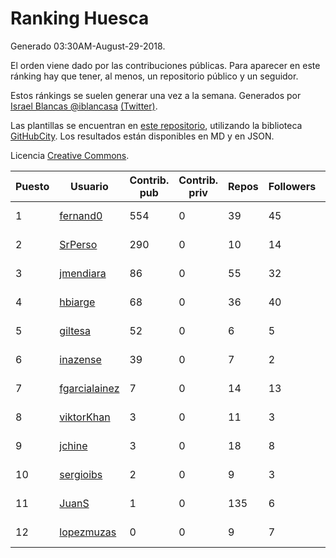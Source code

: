 # Ranking Huesca

Generado 03:30AM-August-29-2018.

El orden viene dado por las contribuciones públicas. Para aparecer en este ránking hay que tener, al menos, un repositorio público y un seguidor.

Estos ránkings se suelen generar una vez a la semana. Generados por [Israel Blancas @iblancasa](https://github.com/iblancasa/) [(Twitter)](https://twitter.com/iblancasa).

Las plantillas se encuentran en [este repositorio](https://github.com/iblancasa/GH-Spanish-Ranking), utilizando la biblioteca [GitHubCity](https://github.com/iblancasa/GitHubCity). Los resultados están disponibles en MD y en JSON.

Licencia [Creative Commons](https://creativecommons.org/licenses/by/4.0/).

| Puesto   |  Usuario  | Contrib. pub | Contrib. priv |Repos| Followers | Desde |  Avatar  |
|----------|-----------|--------------|---------------|-----|-----------|-------|----------|
|1|[fernand0](https://github.com/fernand0)|554|0|39|45|2008-03-06|![fernand0]()|
|2|[SrPerso](https://github.com/SrPerso)|290|0|10|14|2016-02-09|![SrPerso]()|
|3|[jmendiara](https://github.com/jmendiara)|86|0|55|32|2011-06-15|![jmendiara]()|
|4|[hbiarge](https://github.com/hbiarge)|68|0|36|40|2010-11-08|![hbiarge]()|
|5|[giltesa](https://github.com/giltesa)|52|0|6|5|2014-08-26|![giltesa]()|
|6|[inazense](https://github.com/inazense)|39|0|7|2|2016-08-16|![inazense]()|
|7|[fgarcialainez](https://github.com/fgarcialainez)|7|0|14|13|2012-05-19|![fgarcialainez]()|
|8|[viktorKhan](https://github.com/viktorKhan)|3|0|11|3|2013-06-13|![viktorKhan]()|
|9|[jchine](https://github.com/jchine)|3|0|18|8|2012-05-03|![jchine]()|
|10|[sergioibs](https://github.com/sergioibs)|2|0|9|3|2013-09-26|![sergioibs]()|
|11|[JuanS](https://github.com/JuanS)|1|0|135|6|2012-08-16|![JuanS]()|
|12|[lopezmuzas](https://github.com/lopezmuzas)|0|0|9|7|2012-02-01|![lopezmuzas]()|
